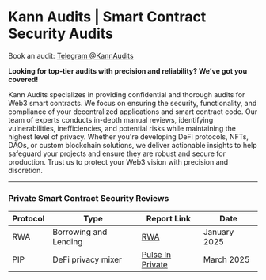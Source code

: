 # Kann Audits | Smart Contract Security Audits

Book an audit: [Telegram @KannAudits](https://t.me/kannaudits)

**Looking for top-tier audits with precision and reliability? We’ve got you covered!**

Kann Audits specializes in providing confidential and thorough audits for Web3 smart contracts. We focus on ensuring the security, functionality, and compliance of your decentralized applications and smart contract code. Our team of experts conducts in-depth manual reviews, identifying vulnerabilities, inefficiencies, and potential risks while maintaining the highest level of privacy. Whether you're developing DeFi protocols, NFTs, DAOs, or custom blockchain solutions, we deliver actionable insights to help safeguard your projects and ensure they are robust and secure for production. Trust us to protect your Web3 vision with precision and discretion.

--------------------------------------

**<h3>Private Smart Contract Security Reviews</h3>**

| Protocol| Type | Report Link  | Date |
|-------|-----|----------|-------------|
| RWA |  Borrowing and Lending | [RWA](https://github.com/Kann-Audits/Kann-Audits/blob/main/reports/pdf-format/RWASucks.pdf)      |     January 2025        |
| PIP | DeFi privacy mixer | [Pulse In Private](https://github.com/Kann-Audits/Kann-Audits/blob/main/reports/pdf-format/PIP.pdf) | March 2025


